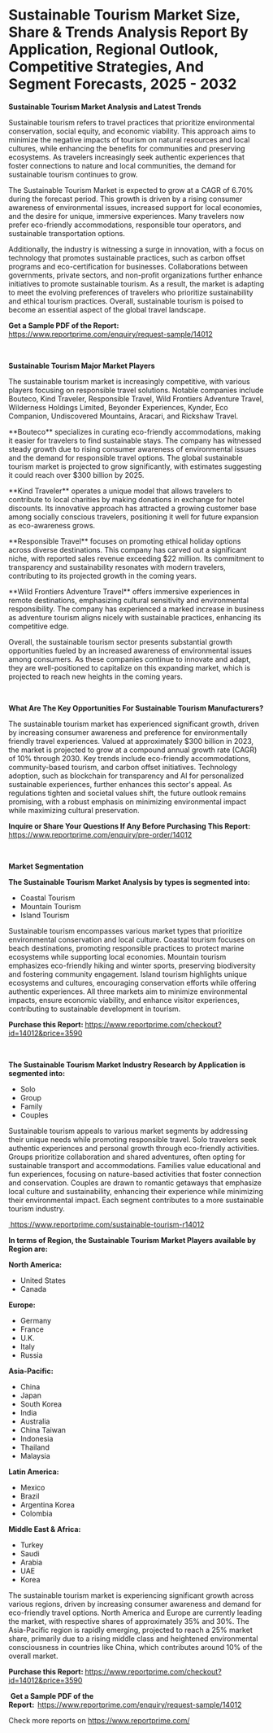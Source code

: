 <p><h1>Sustainable Tourism Market Size, Share & Trends Analysis Report By Application, Regional Outlook, Competitive Strategies, And Segment Forecasts, 2025 - 2032</h1></p><p><strong>Sustainable Tourism Market Analysis and Latest Trends</strong></p>
<p><p>Sustainable tourism refers to travel practices that prioritize environmental conservation, social equity, and economic viability. This approach aims to minimize the negative impacts of tourism on natural resources and local cultures, while enhancing the benefits for communities and preserving ecosystems. As travelers increasingly seek authentic experiences that foster connections to nature and local communities, the demand for sustainable tourism continues to grow.</p><p>The Sustainable Tourism Market is expected to grow at a CAGR of 6.70% during the forecast period. This growth is driven by a rising consumer awareness of environmental issues, increased support for local economies, and the desire for unique, immersive experiences. Many travelers now prefer eco-friendly accommodations, responsible tour operators, and sustainable transportation options. </p><p>Additionally, the industry is witnessing a surge in innovation, with a focus on technology that promotes sustainable practices, such as carbon offset programs and eco-certification for businesses. Collaborations between governments, private sectors, and non-profit organizations further enhance initiatives to promote sustainable tourism. As a result, the market is adapting to meet the evolving preferences of travelers who prioritize sustainability and ethical tourism practices. Overall, sustainable tourism is poised to become an essential aspect of the global travel landscape.</p></p>
<p><strong>Get a Sample PDF of the Report:&nbsp;</strong> <a href="https://www.reportprime.com/enquiry/request-sample/14012?utm_campaign=2470&utm_medium=2&utm_source=Github&utm_content=ia&utm_term=20032025&utm_id=sustainable-tourism">https://www.reportprime.com/enquiry/request-sample/14012</a></p>
<p>&nbsp;</p>
<p><strong>Sustainable Tourism Major Market Players</strong></p>
<p><p>The sustainable tourism market is increasingly competitive, with various players focusing on responsible travel solutions. Notable companies include Bouteco, Kind Traveler, Responsible Travel, Wild Frontiers Adventure Travel, Wilderness Holdings Limited, Beyonder Experiences, Kynder, Eco Companion, Undiscovered Mountains, Aracari, and Rickshaw Travel.</p><p>**Bouteco** specializes in curating eco-friendly accommodations, making it easier for travelers to find sustainable stays. The company has witnessed steady growth due to rising consumer awareness of environmental issues and the demand for responsible travel options. The global sustainable tourism market is projected to grow significantly, with estimates suggesting it could reach over $300 billion by 2025.</p><p>**Kind Traveler** operates a unique model that allows travelers to contribute to local charities by making donations in exchange for hotel discounts. Its innovative approach has attracted a growing customer base among socially conscious travelers, positioning it well for future expansion as eco-awareness grows.</p><p>**Responsible Travel** focuses on promoting ethical holiday options across diverse destinations. This company has carved out a significant niche, with reported sales revenue exceeding $22 million. Its commitment to transparency and sustainability resonates with modern travelers, contributing to its projected growth in the coming years.</p><p>**Wild Frontiers Adventure Travel** offers immersive experiences in remote destinations, emphasizing cultural sensitivity and environmental responsibility. The company has experienced a marked increase in business as adventure tourism aligns nicely with sustainable practices, enhancing its competitive edge.</p><p>Overall, the sustainable tourism sector presents substantial growth opportunities fueled by an increased awareness of environmental issues among consumers. As these companies continue to innovate and adapt, they are well-positioned to capitalize on this expanding market, which is projected to reach new heights in the coming years.</p></p>
<p>&nbsp;</p>
<p><strong>What Are The Key Opportunities For Sustainable Tourism Manufacturers?</strong></p>
<p><p>The sustainable tourism market has experienced significant growth, driven by increasing consumer awareness and preference for environmentally friendly travel experiences. Valued at approximately $300 billion in 2023, the market is projected to grow at a compound annual growth rate (CAGR) of 10% through 2030. Key trends include eco-friendly accommodations, community-based tourism, and carbon offset initiatives. Technology adoption, such as blockchain for transparency and AI for personalized sustainable experiences, further enhances this sector's appeal. As regulations tighten and societal values shift, the future outlook remains promising, with a robust emphasis on minimizing environmental impact while maximizing cultural preservation.</p></p>
<p><strong>Inquire or Share Your Questions If Any Before Purchasing This Report:</strong> <a href="https://www.reportprime.com/enquiry/pre-order/14012?utm_campaign=2470&utm_medium=2&utm_source=Github&utm_content=ia&utm_term=20032025&utm_id=sustainable-tourism">https://www.reportprime.com/enquiry/pre-order/14012</a></p>
<p>&nbsp;</p>
<p><strong>Market Segmentation</strong></p>
<p><strong>The Sustainable Tourism Market Analysis by types is segmented into:</strong></p>
<p><ul><li>Coastal Tourism</li><li>Mountain Tourism</li><li>Island Tourism</li></ul></p>
<p><p>Sustainable tourism encompasses various market types that prioritize environmental conservation and local culture. Coastal tourism focuses on beach destinations, promoting responsible practices to protect marine ecosystems while supporting local economies. Mountain tourism emphasizes eco-friendly hiking and winter sports, preserving biodiversity and fostering community engagement. Island tourism highlights unique ecosystems and cultures, encouraging conservation efforts while offering authentic experiences. All three markets aim to minimize environmental impacts, ensure economic viability, and enhance visitor experiences, contributing to sustainable development in tourism.</p></p>
<p><strong>Purchase this Report:&nbsp;</strong><a href="https://www.reportprime.com/checkout?id=14012&price=3590&utm_campaign=2470&utm_medium=2&utm_source=Github&utm_content=ia&utm_term=20032025&utm_id=sustainable-tourism">https://www.reportprime.com/checkout?id=14012&price=3590</a></p>
<p>&nbsp;</p>
<p><strong>The Sustainable Tourism Market Industry Research by Application is segmented into:</strong></p>
<p><ul><li>Solo</li><li>Group</li><li>Family</li><li>Couples</li></ul></p>
<p><p>Sustainable tourism appeals to various market segments by addressing their unique needs while promoting responsible travel. Solo travelers seek authentic experiences and personal growth through eco-friendly activities. Groups prioritize collaboration and shared adventures, often opting for sustainable transport and accommodations. Families value educational and fun experiences, focusing on nature-based activities that foster connection and conservation. Couples are drawn to romantic getaways that emphasize local culture and sustainability, enhancing their experience while minimizing their environmental impact. Each segment contributes to a more sustainable tourism industry.</p></p>
<p><a href="https://www.reportprime.com/sustainable-tourism-r14012?utm_campaign=2470&utm_medium=2&utm_source=Github&utm_content=ia&utm_term=20032025&utm_id=sustainable-tourism">&nbsp;https://www.reportprime.com/sustainable-tourism-r14012</a></p>
<p><strong>In terms of Region, the Sustainable Tourism Market Players available by Region are:</strong></p>
<p>
    <p> <strong> North America: </strong>
        <ul>
            <li>United States</li>
            <li>Canada</li>
        </ul>
        </p> 
    <p> <strong> Europe: </strong>
        <ul>
            <li>Germany</li>
            <li>France</li>
            <li>U.K.</li>
            <li>Italy</li>
            <li>Russia</li>
        </ul>
        </p> 
    <p> <strong> Asia-Pacific: </strong>
        <ul>
            <li>China</li>
            <li>Japan</li>
            <li>South Korea</li>
            <li>India</li>
            <li>Australia</li>
            <li>China Taiwan</li>
            <li>Indonesia</li>
            <li>Thailand</li>
            <li>Malaysia</li>
        </ul>
        </p> 
    <p> <strong> Latin America: </strong>
        <ul>
            <li>Mexico</li>
            <li>Brazil</li>
            <li>Argentina Korea</li>
            <li>Colombia</li>
        </ul>
        </p> 
    <p> <strong> Middle East & Africa: </strong>
        <ul>
            <li>Turkey</li>
            <li>Saudi</li>
            <li>Arabia</li>
            <li>UAE</li>
            <li>Korea</li>
        </ul>
    </p>
    </p>
<p><p>The sustainable tourism market is experiencing significant growth across various regions, driven by increasing consumer awareness and demand for eco-friendly travel options. North America and Europe are currently leading the market, with respective shares of approximately 35% and 30%. The Asia-Pacific region is rapidly emerging, projected to reach a 25% market share, primarily due to a rising middle class and heightened environmental consciousness in countries like China, which contributes around 10% of the overall market.</p></p>
<p><strong>Purchase this Report: </strong><a href="https://www.reportprime.com/checkout?id=14012&price=3590&utm_campaign=2470&utm_medium=2&utm_source=Github&utm_content=ia&utm_term=20032025&utm_id=sustainable-tourism">https://www.reportprime.com/checkout?id=14012&price=3590</a></p>
<p>&nbsp;<strong>Get a Sample PDF of the Report:&nbsp;&nbsp;</strong><a href="https://www.reportprime.com/enquiry/request-sample/14012?utm_campaign=2470&utm_medium=2&utm_source=Github&utm_content=ia&utm_term=20032025&utm_id=sustainable-tourism">https://www.reportprime.com/enquiry/request-sample/14012</a></p>
<p><strong></strong></p>
<p>Check more reports on <a href="https://www.reportprime.com/?utm_campaign=2470&utm_medium=2&utm_source=Github&utm_content=ia&utm_term=20032025&utm_id=sustainable-tourism">https://www.reportprime.com/</a></p>